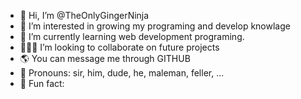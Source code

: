 - 🤜 Hi, I’m @TheOnlyGingerNinja
- 👾 I’m interested in growing my programing and develop knowlage
- 🧐 I’m currently learning web development programing.
- 🧙🏻‍♂️ I’m looking to collaborate on future projects
- 🌎 You can message me through GITHUB
- 🌵 Pronouns: sir, him, dude, he, maleman, feller, ...
- 🦄 Fun fact: 

<!---
TheOnlyGingerNinja/TheOnlyGingerNinja is a ✨ special ✨ repository because its `README.md` (this file) appears on your GitHub profile.
You can click the Preview link to take a look at your changes.
--->
